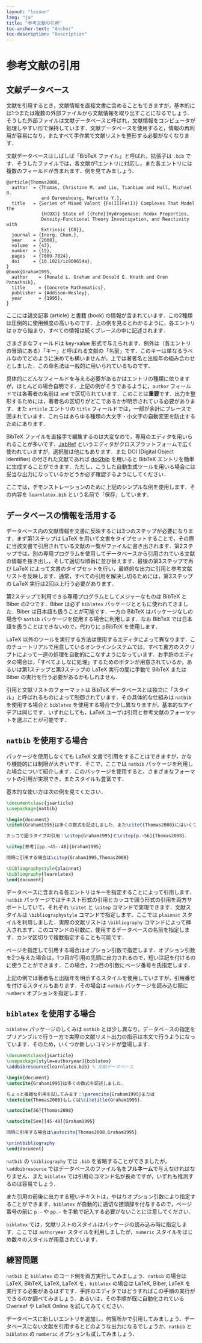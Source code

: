 ```yaml
---
layout: "lesson"
lang: "ja"
title: "参考文献の引用"
toc-anchor-text: "Anchor"
toc-description: "Description"
---
```


# 参考文献の引用

<script>
preincludes = {
 "pre1": {
    "pre0": "learnlatex.bib"
   },
 "pre2": {
    "pre0": "learnlatex.bib"
   }
}
</script>

<!-- TODO: 日本語文献の扱いについては language-specific レッスンで扱う -->

## 文献データベース

文献を引用するとき，文献情報を直接文書に含めることもできますが，基本的には1つまたは複数の外部ファイルから文献情報を取り出すことになるでしょう．そうした外部ファイルは文献データベースと呼ばれ，文献情報をコンピュータが処理しやすい形で保持しています．文献データベースを使用すると，情報の再利用が容易になり，またすべて手作業で文献リストを整形する必要がなくなります．

文献データベースはしばしば「BibTeX ファイル」と呼ばれ，拡張子は `.bib` です．そうしたファイルでは，各文献が1エントリに対応し，また各エントリには複数のフィールドが含まれます．例を見てみましょう．

<!-- {% raw %} -->
```
@article{Thomas2008,
  author  = {Thomas, Christine M. and Liu, Tianbiao and Hall, Michael B.
             and Darensbourg, Marcetta Y.},
  title   = {Series of Mixed Valent {Fe(II)Fe(I)} Complexes That Model the
             {H(OX)} State of [{FeFe}]Hydrogenase: Redox Properties,
             Density-Functional Theory Investigation, and Reactivity with
             Extrinsic {CO}},
  journal = {Inorg. Chem.},
  year    = {2008},
  volume  = {47},
  number  = {15},
  pages   = {7009-7024},
  doi     = {10.1021/ic800654a},
}
@book{Graham1995,
  author    = {Ronald L. Graham and Donald E. Knuth and Oren Patashnik},
  title     = {Concrete Mathematics},
  publisher = {Addison-Wesley},
  year      = {1995},
}
```
<!-- {% endraw %} -->

ここには論文記事 (article) と書籍 (book) の情報が含まれています．この2種類は圧倒的に使用頻度の高いものです．上の例を見るとわかるように，各エントリは `@` から始まり，すべての情報は続くブレースの中に記述されます．

さまざまなフィールドは key-value 形式で与えられます．例外は（各エントリの冒頭にある）「キー」と呼ばれる文献の「名前」です．このキーは単なるラベルなのでどのように決めても構いませんが，上では著者名と出版年の組み合わせとしました．この命名法は一般的に用いられているものです．

具体的にどんなフィールドを与える必要があるかはエントリの種類に依りますが，ほとんどの場合自明です．上記の例がそうであるように，`author` フィールドでは各著者の名前は `and` で区切られています．このことは**重要**です．出力を整形するためには，著者名の区切りがどこであるかが明示されている必要があります．また `article` エントリの `title` フィールドでは，一部が余計にブレースで囲まれています．これらはあらゆる種類の大文字・小文字の自動変更を防止するためにあります．

BibTeX ファイルを直接手で編集するのは大変なので，専用のエディタを用いられることが多いです．[JabRef](https://www.jabref.org) というエディタがクロスプラットフォームで広く使われていますが，選択肢は他にもあります．また DOI (Digital Object Identifier) の付された文献であれば [doi2bib](https://doi2bib.org) を用いると BibTeX エントリを簡単に生成することができます．ただし，こうした自動生成ツールを用いる場合には妥当な出力になっているかどうか必ず確認するようにしてください．

ここでは，デモンストレーションのために上記のシンプルな例を使用します．その内容を `learnlatex.bib` という名前で「保存」しています．

## データベースの情報を活用する

データベース内の文献情報を文書に反映するには3つのステップが必要になります．まず第1ステップは LaTeX を用いて文書をタイプセットすることで，その際に当該文書で引用されている文献の一覧がファイルに書き出されます．第2ステップでは，別の専用プログラムを使用してデータベースから引用されている文献の情報を抜き出し，そして適切な順番に並び替えます．最後の第3ステップで再び LaTeX によって文書のタイプセットを行い，最終的な出力に引用と参考文献リストを反映します．通常，すべての引用を解決し切るためには，第3ステップの LaTeX 実行は2回以上行う必要があります．

第2ステップで利用できる専用プログラムとしてメジャーなものは BibTeX と Biber の2つです．Biber は必ず `biblatex` パッケージとともに使われてきました．Biber は日本語も扱うことが可能です．一方の BibTeX はパッケージなしの場合や `natbib` パッケージを使用する場合に利用します．なお BibTeX では日本語を扱うことはできないので，代わりに pBibTeX を使用します．

LaTeX 以外のツールを実行する方法は使用するエディタによって異なります．このチュートリアルで用意しているオンラインシステムでは，すべて裏方のスクリプトによって一連の処理を自動的にこなすようになっています．お手許のエディタの場合は，「すべてよしなに処理」するためのボタンが用意されているか，あるいは第1ステップと第3ステップの LaTeX 実行の間に手動で BibTeX または Biber の実行を行う必要があるかもしれません．

引用と文献リストのフォーマットは BibTeX データベースとは独立に「スタイル」と呼ばれるものによって制御されています．その具体的な仕組みは `natbib` を使用する場合と `biblatex` を使用する場合で少し異なりますが，基本的なアイデアは同じです．いずれにしても，LaTeX ユーザは引用と参考文献のフォーマットを選ぶことが可能です．

## `natbib` を使用する場合

パッケージを使用しなくても LaTeX 文書で引用をすることはできますが，かなり機能的には制限が大きいです．そこで，ここでは `natbib` パッケージを利用した場合について紹介します．このパッケージを使用すると，さまざまなフォーマットの引用が実現でき，またスタイルも豊富です．

基本的な使い方は次の例を見てください．

```latex
\documentclass{jsarticle}
\usepackage{natbib}

\begin{document}
\citet{Graham1995}は多くの数式を記述しました．また\citet{Thomas2008}にはいくつか化学式が出てきます．

カッコで囲うタイプの引用：\citep{Graham1995}と\citep[p.~56]{Thomas2008}．

\citep[参考][pp.~45--48]{Graham1995}

同時に引用する場合は\citep{Graham1995,Thomas2008}

\bibliographystyle{plainnat}
\bibliography{learnlatex}
\end{document}
```

データベースに含まれる各エントリはキーを指定することによって引用します．`natbib` パッケージではテキスト形式の引用とカッコで囲う形式の引用を両方サポートしていて，それぞれ `\citet` と `\citep` コマンドで実現できます．文献スタイルは `\bibliographystyle` コマンドで指定します．ここでは `plainnat` スタイルを利用しました．実際の文献リストは `\bibliography` コマンドによって挿入されます．このコマンドの引数に，使用するデータベースの名前を指定します．カンマ区切りで複数指定することも可能です．

ページを指定して引用する場合はオプション引数で指定します．オプション引数を2つ与えた場合は，1つ目が引用の先頭に出力されるので，短い注記を付けるのに使うことができます．この場合，2つ目の引数にページ番号を氏指定します．

上記の例では著者名と出版年を明示するスタイルを使用していますが，引用番号を付けるスタイルもあります．その場合は `natbib` パッケージを読み込む際に `numbers` オプションを指定します．

## `biblatex` を使用する場合

`biblatex` パッケージのしくみは `natbib` とは少し異なり，データベースの指定をプリアンブルで行う一方で実際の文献リスト出力の指示は本文で行うようになっています．そのため，いくつか新しいコマンドが登場します．

```latex
\documentclass{jsarticle}
\usepackage[style=authoryear]{biblatex}
\addbibresource{learnlatex.bib} % 文献データベース

\begin{document}
\autocite{Graham1995}は多くの数式を記述しました．

ちょっと複雑な引用を試してみます：\parencite{Graham1995}または
\textcite{Thomas2008}もしくは\citetitle{Graham1995}．

\autocite[56]{Thomas2008}

\autocite[See][45-48]{Graham1995}

同時に引用する場合は\autocite{Thomas2008,Graham1995}

\printbibliography
\end{document}
```

`natbib` の `\bibliography` では `.bib` を省略することができましたが，`\addbibresource` ではデータベースのファイル名を**フルネーム**で与えなければなりません．また `biblatex` では引用のコマンド名が長めですが，いずれも推測するのは容易でしょう．

また引用の前後に出力する短いテキストは，やはりオプション引数により指定することができます．`biblatex` が自動的に適切な接頭辞を付与するので，ページ番号の前に `p.~` や `pp.~` を手動で記入する必要がないことに注意してください．

`biblatex` では，文献リストのスタイルはパッケージの読み込み時に指定します．ここでは `authoryear` スタイルを利用しましたが，`numeric` スタイルをはじめ数々のスタイルが用意されています．

## 練習問題

`natbib` と `biblatex` のコード例を両方実行してみましょう．`natbib` の場合は LaTeX, BibTeX, LaTeX, LaTeX を，`biblatex` の場合は LaTeX, Biber, LaTeX を実行する必要があるはずです．手許のエディタではどうすればこの手順の実行ができるのか調べてみましょう．あるいは，その手順が既に自動化されている Overleaf や LaTeX Online を試してみてください．

データベースに新しいエントリを追加し，何箇所かで引用してみましょう．データベースにない文献を引用するとどのような出力になるでしょうか．`natbib` と `biblatex` の `numberic` オプションも試してみましょう．
